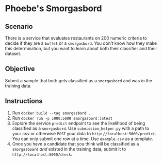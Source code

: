 # Phoebe's Smorgasbord

## Scenario
There is a service that evaluates restaurants on 200 numeric criteria to decide if they are a `buffet` or a `smorgasbord`. You don't know how they make this determination, but you want to learn about both their classifier and their dataset.

## Objective
Submit a sample that both gets classified as a `smorgasbord` and was in the training data.

## Instructions
1. Run `docker build --tag smorgasbord .`
2. Run `docker run -p 5000:5000 smorgasbord:latest`
3. Explore the service `predict` endpoint to see the likelihood of being classified as a `smorgasbord`. Use `submission_helper.py` with a path to your csv or otherwise `POST` your data to `http://localhost:5000/predict`. You can only submit one row at a time. Use `example.csv` as a template.
4. Once you have a candidate that you think will be classified as a `smorgasboard` *and* existed in the training data, submit it to `http://localhost:5000/check`.
